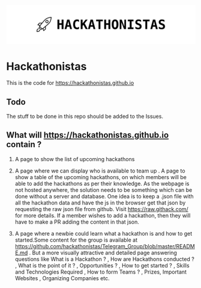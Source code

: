 ![HEADER](assets/logo.png)

# Hackathonistas

This is the code for https://hackathonistas.github.io 

## Todo 

The stuff to be done in this repo should be added to the Issues. 


## What will https://hackathonistas.github.io contain ?

1. A page to show the list of upcoming hackathons

2. A page where we can display who is available to team up . A page to show a table of the upcoming hackathons, on which members will be able to add the hackathons as per their knowledge. As the webpage is not hosted anywhere, the solution needs to be something which can be done without a server and database. One idea is to keep a .json file with all the hackathon data and have the js in the browser get that json by requesting the raw json file from github. Visit https://raw.githack.com/ for more details. If a member wishes to add a hackathon, then they will have to make a PR adding the content in that json.

3. A page where a newbie could learn what a hackathon is and how to get started.Some content for the group is available at https://github.com/hackathonistas/Telegram_Group/blob/master/README.md . But a more visually attractive and detailed page answering questions like What is a Hackathon ? , How are Hackathons conducted ? , What is the point of it ? , Opportunities ? , How to get started ? , Skills and Technologies Required , How to form Teams ? , Prizes, Important Websites , Organizing Companies etc.
